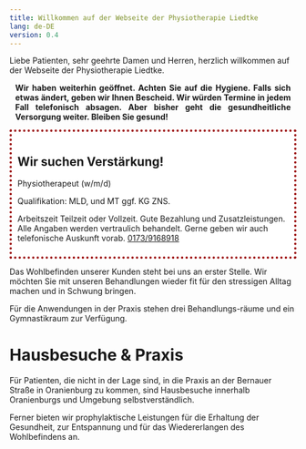 ```yaml
---
title: Willkommen auf der Webseite der Physiotherapie Liedtke
lang: de-DE
version: 0.4
---
```


Liebe Patienten, sehr geehrte Damen und Herren, herzlich willkommen auf der Webseite der Physiotherapie Liedtke.

<p style="font-weight:bold;padding:0 10px;text-align: justify;">
Wir haben weiterhin geöffnet. Achten Sie auf die Hygiene. Falls sich etwas ändert, geben wir Ihnen Bescheid. Wir würden Termine in jedem Fall telefonisch absagen. Aber bisher geht die gesundheitliche Versorgung weiter. Bleiben Sie gesund!
</p>

<div style="border: 4px dotted #990000; background: white; padding: 10px; border-radius: 2px; overflow: hidden;">
  <h2>Wir suchen Verstärkung!</h2>	
  <p>Physiotherapeut (w/m/d)</p>
  <p>Qualifikation: MLD, und MT ggf. KG ZNS.</p>
<p>Arbeitszeit Teilzeit oder Vollzeit. Gute Bezahlung und Zusatzleistungen. Alle Angaben werden vertraulich behandelt. Gerne geben wir auch telefonische Auskunft vorab. <a href="tel:+491739168918">0173/9168918</a></p>
  </p>
</div>

Das Wohlbefinden unserer Kunden steht bei uns an erster Stelle. Wir möchten Sie mit unseren Behandlungen wieder fit für den stressigen Alltag machen und in Schwung bringen.

Für die Anwendungen in der Praxis stehen drei Behandlungs-räume und ein Gymnastikraum zur Verfügung.

# Hausbesuche & Praxis

Für Patienten, die nicht in der Lage sind, in die Praxis an der Bernauer Straße in Oranienburg zu kommen, sind Hausbesuche innerhalb Oranienburgs und Umgebung selbstverständlich.

Ferner bieten wir prophylaktische Leistungen für die Erhaltung der Gesundheit, zur Entspannung und für das Wiedererlangen des Wohlbefindens an.

